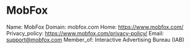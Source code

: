 
# MobFox

Name: MobFox
Domain: mobfox.com
Home: https://www.mobfox.com/
Privacy_policy: https://www.mobfox.com/privacy-policy/
Email: support@mobfox.com
Member_of: Interactive Advertising Bureau (IAB)
